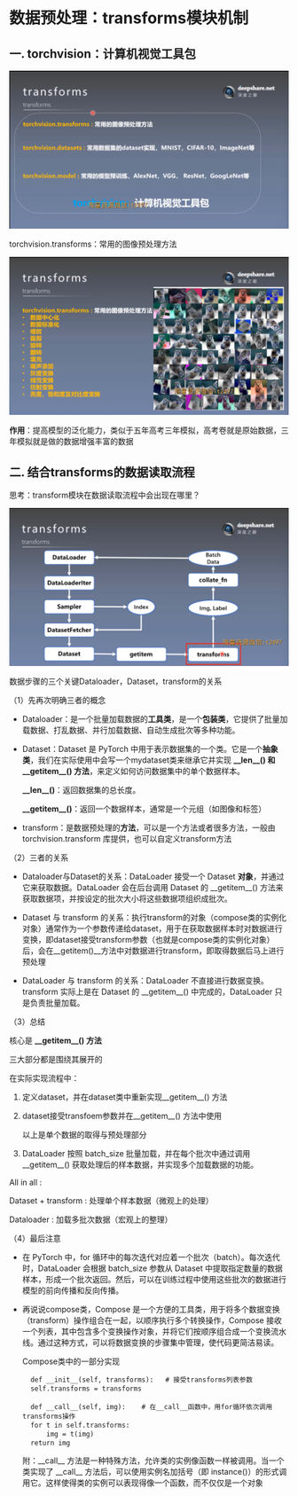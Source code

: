 # 数据预处理：transforms模块机制
## 一. torchvision：计算机视觉工具包
![1](docs/ai-self-learning-main/从python开始的ai学习/深度学习%20pytorch/6.数据预处理：transforms模块机制/pcs/1.png "1")

torchvision.transforms：常用的图像预处理方法

![2](docs/ai-self-learning-main/从python开始的ai学习/深度学习%20pytorch/6.数据预处理：transforms模块机制/pcs/2.png)

**作用**：提高模型的泛化能力，类似于五年高考三年模拟，高考卷就是原始数据，三年模拟就是做的数据增强丰富的数据

## 二. 结合transforms的数据读取流程
思考：transform模块在数据读取流程中会出现在哪里？

![3](docs/ai-self-learning-main/从python开始的ai学习/深度学习%20pytorch/6.数据预处理：transforms模块机制/pcs/3.png "3")

数据步骤的三个关键Dataloader，Dataset，transform的关系

（1）先再次明确三者的概念
- Dataloader：是一个批量加载数据的**工具类**，是一个**包装类**，它提供了批量加载数据、打乱数据、并行加载数据、自动生成批次等多种功能。
- Dataset：Dataset 是 PyTorch 中用于表示数据集的一个类。它是一个**抽象类**，我们在实际使用中会写一个mydataset类来继承它并实现 **\_\_len\_\_() 和 \_\_getitem\_\_() 方法**，来定义如何访问数据集中的单个数据样本。

    **\_\_len\_\_()**：返回数据集的总长度。

    **\_\_getitem\_\_()**：返回一个数据样本，通常是一个元组（如图像和标签）
- transform：是数据预处理的**方法**，可以是一个方法或者很多方法，一般由 torchvision.transform 库提供，也可以自定义transform方法

（2）三者的关系

- Dataloader与Dataset的关系：DataLoader 接受一个 Dataset **对象**，并通过它来获取数据。DataLoader 会在后台调用 Dataset 的 \_\_getitem\_\_() 方法来获取数据项，并按设定的批次大小将这些数据项组织成批次。

- Dataset 与 transform 的关系：执行transform的对象（compose类的实例化对象）通常作为一个参数传递给dataset，用于在获取数据样本时对数据进行变换，即dataset接受transform参数（也就是compose类的实例化对象）后，会在\_\_getitem()\_\_方法中对数据进行transform，即取得数据后马上进行预处理

- DataLoader 与 transform 的关系：DataLoader 不直接进行数据变换。transform 实际上是在 Dataset 的 \_\_getitem\_\_() 中完成的，DataLoader 只是负责批量加载。

（3）总结

核心是 **\_\_getitem\_\_() 方法**

三大部分都是围绕其展开的

在实际实现流程中：

1. 定义dataset，并在dataset类中重新实现\_\_getitem\_\_() 方法
2. dataset接受transfoem参数并在\_\_getitem\_\_() 方法中使用
    
    以上是单个数据的取得与预处理部分
3. DataLoader 按照 batch_size 批量加载，并在每个批次中通过调用 \_\_getitem\_\_() 获取处理后的样本数据，并实现多个加载数据的功能。

All in all :

Dataset + transform : 处理单个样本数据（微观上的处理）

Dataloader : 加载多批次数据（宏观上的整理）

（4）最后注意

- 在 PyTorch 中，for 循环中的每次迭代对应着一个批次（batch）。每次迭代时，DataLoader 会根据 batch_size 参数从 Dataset 中提取指定数量的数据样本，形成一个批次返回。然后，可以在训练过程中使用这些批次的数据进行模型的前向传播和反向传播。
- 再说说compose类，Compose 是一个方便的工具类，用于将多个数据变换（transform）操作组合在一起，以顺序执行多个转换操作，Compose 接收一个列表，其中包含多个变换操作对象，并将它们按顺序组合成一个变换流水线。通过这种方式，可以将数据变换的步骤集中管理，使代码更简洁易读。

    Compose类中的一部分实现

        def __init__(self, transforms):   # 接受transforms列表参数
        self.transforms = transforms

        def __call__(self, img):    # 在__call__函数中，用for循环依次调用transforms操作
        for t in self.transforms:
            img = t(img)
        return img

    附：\_\_call\_\_ 方法是一种特殊方法，允许类的实例像函数一样被调用。当一个类实现了 \_\_call\_\_ 方法后，可以使用实例名加括号（即 instance()）的形式调用它。这样使得类的实例可以表现得像一个函数，而不仅仅是一个对象